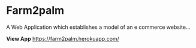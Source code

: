 # Farm2palm
A Web Application which establishes a model of an e commerce website...

**View App**
https://farm2palm.herokuapp.com/
